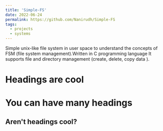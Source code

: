 ```yaml
---
title: 'Simple-FS'
date: 2022-06-24
permalink: https://github.com/Nanirudh/Simple-FS
tags:
  - projects
  - systems
---
```


Simple unix-like file system in user space to understand the concepts of FSM (file system management).Written in C programming language
It supports file and directory management (create, delete, copy data ).

Headings are cool
======

You can have many headings
======

Aren't headings cool?
------

